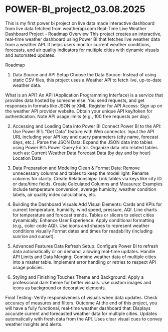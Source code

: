 # POWER-BI_project2_03.08.2025
This is my first power bi project on live data made interactive dashboard from live data fetched from weatherapi.com
Real-Time Live Weather Dashboard Project - Roadmap
Overview
This project creates an interactive, real-time weather dashboard using Power BI that fetches live weather data from a weather API. It helps users monitor current weather conditions, forecasts, and air quality indicators for multiple cities with dynamic visuals and automated updates.

Roadmap
1. Data Source and API Setup
Choose the Data Source: Instead of using static CSV files, this project uses a Weather API to fetch live, up-to-date weather data.

What is an API?
An API (Application Programming Interface) is a service that provides data hosted by someone else. You send requests, and get responses in formats like JSON or XML.
Register for API Access:
Sign up on the weather API provider website.
Obtain your unique API key/token for authentication.
Note API usage limits (e.g., 100 free requests per day).

2. Accessing and Loading Data into Power BI
Connect Power BI to the API:
Use Power BI’s “Get Data” feature with Web connector.
Input the API URL including your API key and query parameters (city name, forecast days, etc.).
Parse the JSON Data:
Expand the JSON data into tables using Power BI’s Power Query Editor.
Organize data into related tables such as:
Current Weather Data
Forecast Data (by day and by hour)
Location Data

3. Data Preparation and Modeling
Clean & Format Data:
Remove unnecessary columns and tables to keep the model light.
Rename columns for clarity.
Create Relationships:
Link tables via keys like city ID or date/time fields.
Create Calculated Columns and Measures:
Examples include temperature conversion, average humidity, weather condition labels, air quality index calculations, etc.

4. Building the Dashboard Visuals
Add Visual Elements:
Cards and KPIs for current temperature, humidity, wind speed, pressure, AQI.
Line charts for temperature and forecast trends.
Tables or slicers to select cities dynamically.
Enhance User Experience:
Apply conditional formatting (e.g., color code AQI).
Use icons and shapes to represent weather conditions visually
Format dates and times for readability (including sunrise and sunset).

5. Advanced Features
Data Refresh Setup:
Configure Power BI to refresh data automatically or on demand, allowing real-time updates.
Handle API Limits and Data Merging:
Combine weather data of multiple cities into a master table.
Implement error handling or retries to respect API usage policies.

6. Styling and Finishing Touches
Theme and Background:
Apply a professional dark theme for better visuals.
Use custom images and icons as background or decorative elements.

Final Testing:
Verify responsiveness of visuals when data updates.
Check accuracy of measures and filters.
Outcome
At the end of this project, you will have a fully functional, real-time weather dashboard that:
Displays accurate current and forecasted weather data for multiple cities.
Updates automatically with fresh data from the API.
Uses clear visual cues to convey weather insights and alerts.
